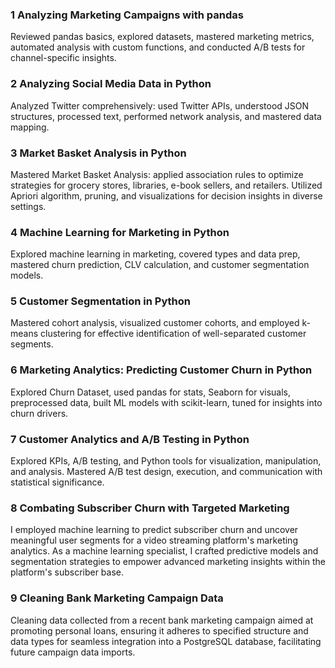 ### 1 Analyzing Marketing Campaigns with pandas
Reviewed pandas basics, explored datasets, mastered marketing metrics, automated analysis with custom functions, and conducted A/B tests for channel-specific insights.

### 2 Analyzing Social Media Data in Python
Analyzed Twitter comprehensively: used Twitter APIs, understood JSON structures, processed text, performed network analysis, and mastered data mapping.

### 3 Market Basket Analysis in Python
Mastered Market Basket Analysis: applied association rules to optimize strategies for grocery stores, libraries, e-book sellers, and retailers. Utilized Apriori algorithm, pruning, and visualizations for decision insights in diverse settings.

### 4 Machine Learning for Marketing in Python
Explored machine learning in marketing, covered types and data prep, mastered churn prediction, CLV calculation, and customer segmentation models.

### 5 Customer Segmentation in Python
Mastered cohort analysis, visualized customer cohorts, and employed k-means clustering for effective identification of well-separated customer segments.

### 6 Marketing Analytics: Predicting Customer Churn in Python
Explored Churn Dataset, used pandas for stats, Seaborn for visuals, preprocessed data, built ML models with scikit-learn, tuned for insights into churn drivers.

### 7 Customer Analytics and A/B Testing in Python
Explored KPIs, A/B testing, and Python tools for visualization, manipulation, and analysis. Mastered A/B test design, execution, and communication with statistical significance.

### 8 Combating Subscriber Churn with Targeted Marketing

I employed machine learning to predict subscriber churn and uncover meaningful user segments for a video streaming platform's marketing analytics. As a machine learning specialist, I crafted predictive models and segmentation strategies to empower advanced marketing insights within the platform's subscriber base.

### 9 Cleaning Bank Marketing Campaign Data

Cleaning data collected from a recent bank marketing campaign aimed at promoting personal loans, ensuring it adheres to specified structure and data types for seamless integration into a PostgreSQL database, facilitating future campaign data imports.